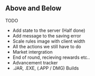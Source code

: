 ## Above and Below  

TODO
 - Add state to the server (Half done)
 - Add message to the saving error
 - Scale rules image with client width 
 - All the actions we still have to do
 - Market intergration
 - End of round, recieving rewards etc..
 - Advancement tracker
 - .JAR, .EXE, (.APP / DMG) Builds 
